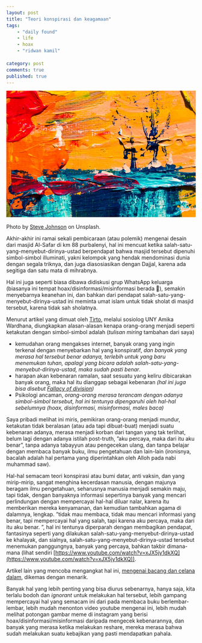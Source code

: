 ```yaml
---
layout: post
title: "Teori konspirasi dan keagamaan"
tags: 
    - "daily found"
    - life
    - hoax
    - "ridwan kamil"

category: post
comments: true
published: true
---
```


![i see chaos...](/images/posts/photo-1524664399170-77e7118fdb6d.jpeg)
<div class="photo-credit">Photo by <a href="https://unsplash.com/photos/VCLNNMRl07k">Steve Johnson</a> on Unsplash.</div>

Akhir-akhir ini ramai sekali pembicaraan (atau polemik) mengenai desain dari masjid Al-Safar di km 88 purbalenyi, hal ini mencuat ketika salah-satu-yang-menyebut-dirinya-ustad berpendapat bahwa masjid tersebut dipenuhi simbol-simbol illuminati, yakni kelompok yang hendak mendominasi dunia dengan segala triknya, dan juga diasosiasikan dengan Dajjal, karena ada segitiga dan satu mata di mihrabnya.

Hal ini juga seperti biasa dibawa didiskusi grup WhatsApp keluarga (biasanya ini tempat hoax/disinformasi/misinformasi berada 🤣), semakin menyebarnya keanehan ini, dan bahkan dari pendapat salah-satu-yang-menyebut-dirinya-ustad ini meminta umat islam untuk tidak sholat di masjid tersebut, karena tidak sah sholatnya.

Menurut artikel yang dimuat oleh [Tirto](https://tirto.id/mengapa-orang-takut-pada-simbol-illuminati-dan-teori-konspirasi-ecf1), melalui sosiolog UNY Amika Wardhana, diungkapkan alasan-alasan kenapa orang-orang menjadi seperti ketakutan dengan simbol-simbol adalah (_tulisan miring_ tambahan dari saya)
- kemudahan orang mengakses internet, banyak orang yang ingin terkenal dengan menyebarkan hal yang konspiratif, _dan banyak yang merasa hal tersebut benar adanya, terlebih untuk yang baru menemukan tuhan, apalagi yang bicara adalah salah-satu-yang-menyebut-dirinya-ustad, maka sudah pasti benar_.
- harapan akan kebenaran ramalan, saat sesuatu yang keliru dibicarakan banyak orang, maka hal itu dianggap sebagai kebenaran _(hal ini juga bisa disebut [Fallacy of division](https://en.wikipedia.org/wiki/Fallacy_of_division))_
- Psikologi ancaman, _orang-orang merasa terancam dengan adanya simbol-simbol tersebut, hal ini tentunya dipengaruhi oleh hal-hal sebelumnya (hoax, disinformasi, misinformasi, males baca)_

Saya pribadi melihat ini miris, pemikiran orang-orang menjadi mundur, ketakutan tidak beralasan (atau ada tapi dibuat-buat) menjadi suatu kebenaran adanya, merasa menjadi korban dari tangan yang tak terlihat, belum lagi dengan adanya istilah post-truth, ”aku percaya, maka dari itu aku benar”, tanpa adanya tabayyun atau pengecekan ulang, dan tanpa belajar dengan membaca banyak buku, ilmu pengetahuan dan lain-lain (ironisnya, bacalah adalah hal pertama yang diperintahkan oleh Alloh pada nabi muhammad saw). 

Hal-hal semacam teori konspirasi atau bumi datar, anti vaksin, dan yang mirip-mirip, sangat menghina kecerdasan manusia, dengan majunya beragam ilmu pengetahuan, seharusnya manusia menjadi semakin maju, tapi tidak, dengan banyaknya informasi sepertinya banyak yang mencari perlindungan dengan mempercayai hal-hal diluar nalar, karena itu memberikan mereka kenyamanan, dan kemudian tambahkan agama di dalamnya, lengkap. ”tidak mau membaca, tidak mau mencari informasi yang benar, tapi mempercayai hal yang salah, tapi karena aku percaya, maka dari itu aku benar. ”, hal ini tentunya diperparah dengan membagikan pendapat, fantasinya seperti yang dilakukan salah-satu-yang-menyebut-dirinya-ustad ke khalayak, dan sialnya, salah-satu-yang-menyebut-dirinya-ustad tersebut menemukan panggungnya, banyak yang percaya, bahkan takbir dimana-mana (lihat sendiri [https://www.youtube.com/watch?v=xJX5jy1dkXQ](https://www.youtube.com/watch?v=xJX5jy1dkXQ)).

Artikel lain yang mencoba mengangkat hal ini, [mengenai bacang dan celana dalam](https://medium.com/@irfanamalee_69221/mengapa-bacang-dan-cd-mengandung-simbol-iluminati-3ed0e7f709e1), dikemas dengan menarik.

Banyak hal yang lebih penting yang bisa diurus sebenarnya, hanya saja, kita terlalu bodoh dan _ignorant_ untuk melakukan hal tersebut, lebih gampang mempercayai hal yang semacam ini dari pada membaca buku berlembar-lembar, lebih mudah menonton video youtube mengenai ini, lebih mudah melihat potongan gambar meme di instagram yang berisi hoax/disinformasi/misinformasi daripada mengecek kebenarannya, dan banyak yang merasa ketika melakukan reshare, mereka merasa bahwa sudah melakukan suatu kebajikan yang pasti mendapatkan pahala.
